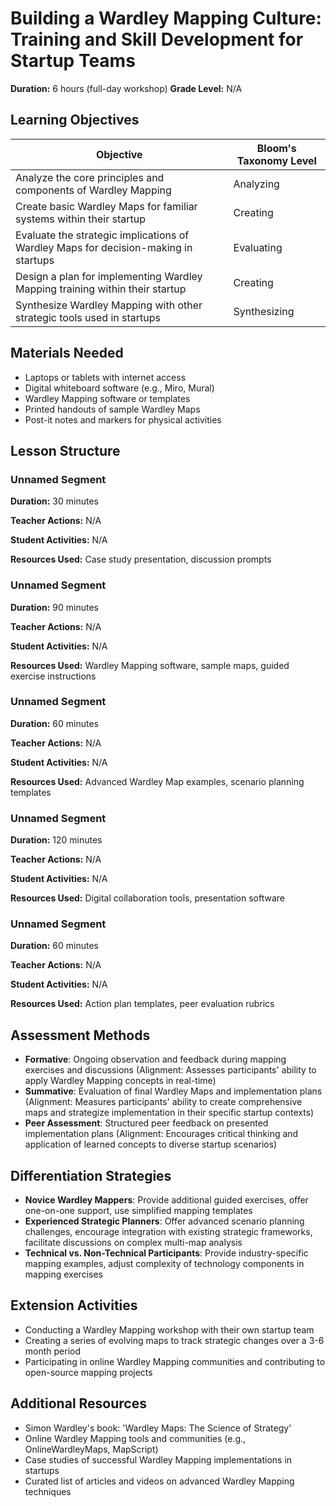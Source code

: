 # Building a Wardley Mapping Culture: Training and Skill Development for Startup Teams

**Duration:** 6 hours (full-day workshop) **Grade Level:** N/A

## Learning Objectives

| Objective | Bloom's Taxonomy Level |
|-----------|-------------------------|
| Analyze the core principles and components of Wardley Mapping | Analyzing |
| Create basic Wardley Maps for familiar systems within their startup | Creating |
| Evaluate the strategic implications of Wardley Maps for decision-making in startups | Evaluating |
| Design a plan for implementing Wardley Mapping training within their startup | Creating |
| Synthesize Wardley Mapping with other strategic tools used in startups | Synthesizing |

## Materials Needed
* Laptops or tablets with internet access
* Digital whiteboard software (e.g., Miro, Mural)
* Wardley Mapping software or templates
* Printed handouts of sample Wardley Maps
* Post-it notes and markers for physical activities

## Lesson Structure
### Unnamed Segment
**Duration:** 30 minutes

**Teacher Actions:** N/A

**Student Activities:** N/A

**Resources Used:** Case study presentation, discussion prompts

### Unnamed Segment
**Duration:** 90 minutes

**Teacher Actions:** N/A

**Student Activities:** N/A

**Resources Used:** Wardley Mapping software, sample maps, guided exercise instructions

### Unnamed Segment
**Duration:** 60 minutes

**Teacher Actions:** N/A

**Student Activities:** N/A

**Resources Used:** Advanced Wardley Map examples, scenario planning templates

### Unnamed Segment
**Duration:** 120 minutes

**Teacher Actions:** N/A

**Student Activities:** N/A

**Resources Used:** Digital collaboration tools, presentation software

### Unnamed Segment
**Duration:** 60 minutes

**Teacher Actions:** N/A

**Student Activities:** N/A

**Resources Used:** Action plan templates, peer evaluation rubrics

## Assessment Methods
* **Formative**: Ongoing observation and feedback during mapping exercises and discussions (Alignment: Assesses participants' ability to apply Wardley Mapping concepts in real-time)
* **Summative**: Evaluation of final Wardley Maps and implementation plans (Alignment: Measures participants' ability to create comprehensive maps and strategize implementation in their specific startup contexts)
* **Peer Assessment**: Structured peer feedback on presented implementation plans (Alignment: Encourages critical thinking and application of learned concepts to diverse startup scenarios)

## Differentiation Strategies
* **Novice Wardley Mappers**: Provide additional guided exercises, offer one-on-one support, use simplified mapping templates
* **Experienced Strategic Planners**: Offer advanced scenario planning challenges, encourage integration with existing strategic frameworks, facilitate discussions on complex multi-map analysis
* **Technical vs. Non-Technical Participants**: Provide industry-specific mapping examples, adjust complexity of technology components in mapping exercises

## Extension Activities
* Conducting a Wardley Mapping workshop with their own startup team
* Creating a series of evolving maps to track strategic changes over a 3-6 month period
* Participating in online Wardley Mapping communities and contributing to open-source mapping projects

## Additional Resources
* Simon Wardley's book: 'Wardley Maps: The Science of Strategy'
* Online Wardley Mapping tools and communities (e.g., OnlineWardleyMaps, MapScript)
* Case studies of successful Wardley Mapping implementations in startups
* Curated list of articles and videos on advanced Wardley Mapping techniques
